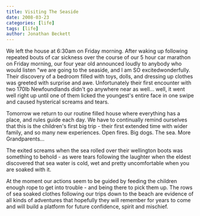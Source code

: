 ```yaml
---
title: Visiting The Seaside
date: 2008-03-23
categories: [life]
tags: [life]
author: Jonathan Beckett
---
```


We left the house at 6:30am on Friday morning. After waking up following repeated bouts of car sickness over the course of our 5 hour car marathon on Friday morning, our four year old announced loudly to anybody who would listen "we are going to the seaside, and I am SO excitedwonderfully. Their discovery of a bedroom filled with toys, dolls, and dressing up clothes was greeted with surprise and awe. Unfortunately their first encounter with two 170lb Newfoundlands didn't go anywhere near as well... well, it went well right up until one of them licked the youngest's entire face in one swipe and caused hysterical screams and tears.

Tomorrow we return to our routine filled house where everything has a place, and rules guide each day. We have to continually remind ourselves that this is the children's first big trip - their first extended time with wider family, and so many new experiences. Open fires. Big dogs. The sea. More Grandparents...

The exited screams when the sea rolled over their wellington boots was something to behold - as were tears following the laughter when the eldest discovered that sea water is cold, wet and pretty uncomfortable when you are soaked with it.

At the moment our actions seem to be guided by feeding the children enough rope to get into trouble - and being there to pick them up. The rows of sea soaked clothes following our trips down to the beach are evidence of all kinds of adventures that hopefully they will remember for years to come and will build a platform for future confidence, spirit and mischief.